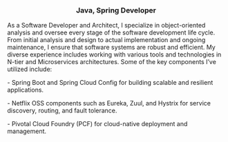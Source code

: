 <h3 align="center">Java, Spring Developer</h3>
<p>As a Software Developer and Architect, I specialize in object-oriented analysis and oversee every stage of the software development life cycle. From initial analysis and design to actual implementation and ongoing maintenance, I ensure that software systems are robust and efficient. My diverse experience includes working with various tools and technologies in N-tier and Microservices architectures. Some of the key components I’ve utilized include:</p>
<p>- Spring Boot and Spring Cloud Config for building scalable and resilient applications.</p>
<p>- Netflix OSS components such as Eureka, Zuul, and Hystrix for service discovery, routing, and fault tolerance.</p>
<p>- Pivotal Cloud Foundry (PCF) for cloud-native deployment and management.</p>




<!--
### Hi there 👋
**esmaeilsadeghijob/esmaeilsadeghijob** is a ✨ _special_ ✨ repository because its `README.md` (this file) appears on your GitHub profile.

Here are some ideas to get you started:

- 🔭 I’m currently working on ...
- 🌱 I’m currently learning ...
- 👯 I’m looking to collaborate on ...
- 🤔 I’m looking for help with ...
- 💬 Ask me about ...
- 📫 How to reach me: ...
- 😄 Pronouns: ...
- ⚡ Fun fact: ...
-->

